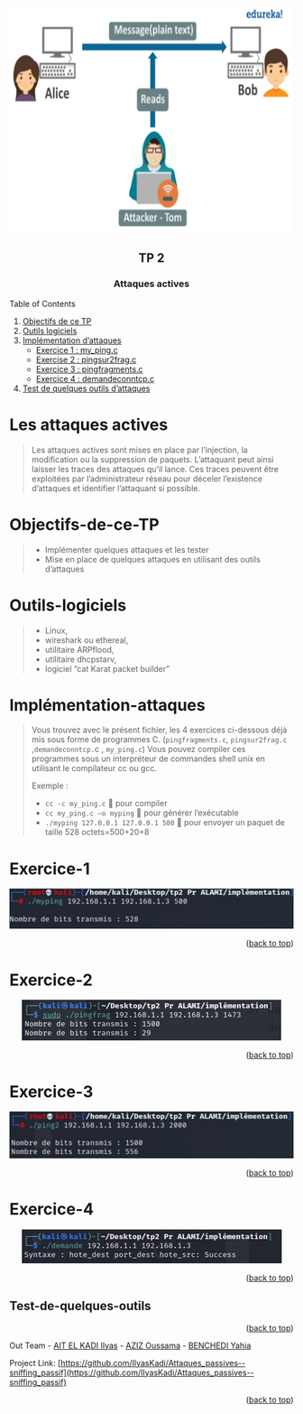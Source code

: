 <div id="top"></div>



<!-- PROJECT LOGO -->
<br />
<div align="center">
    <img src="images/logo.png" alt="Logo" width="700" height="400">
  <h2 align="center">TP 2</h2>
  <h3 align="center">Attaques actives</h3>
</div>



<!-- TABLE OF CONTENTS -->

  <summary>Table of Contents</summary>
  <ol>
   <li><a href="#Objectifs-de-ce-TP">Objectifs de ce TP</a></li>
   <li><a href="#Outils-logiciels">Outils logiciels</a></li>
      <li>
        <a href="#Implémentation-attaques">Implémentation d’attaques</a>
           <ul>
              <li><a href="#Exercice-1">Exercice 1 : my_ping.c</a></li>
              <li><a href="#Exercice-2">Exercise 2 : pingsur2frag.c</a></li>
              <li><a href="#Exercice-3">Exercice 3 : pingfragments.c</a></li>
              <li><a href="#Exercice-4">Exercice 4 : demandeconntcp.c</a></li>
           </ul>
        </li>
    <li><a href="#Test-de-quelques-outils">Test de quelques outils d’attaques</a></li>
   </ol>

# Les attaques actives

> Les attaques actives sont mises en place par l’injection, la modification ou la suppression de
> paquets. L’attaquant peut ainsi laisser les traces des attaques qu’il lance. Ces traces peuvent
> être exploitées par l’administrateur réseau pour déceler l’existence d’attaques et identifier
> l’attaquant si possible. 



# Objectifs-de-ce-TP
> - Implémenter quelques attaques et les tester
> - Mise en place de quelques attaques en utilisant des outils d’attaques

# Outils-logiciels
> - Linux, 
> - wireshark ou ethereal, 
> - utilitaire ARPflood, 
> - utilitaire dhcpstarv, 
> - logiciel “cat Karat packet
builder”

# Implémentation-attaques

> Vous trouvez avec le présent fichier, les 4 exercices ci-dessous déjà mis sous forme de
> programmes C. (`pingfragments.c`, `pingsur2frag.c` ,`demandeconntcp.`c , `my_ping.c`)
> Vous pouvez compiler ces programmes sous un interpréteur de commandes shell unix en
> utilisant le compilateur cc ou gcc.
> 
> Exemple :
> - `cc -c my_ping.c`  pour compiler
> - `cc my_ping.c –o myping`  pour générer l’exécutable
> - `./myping 127.0.0.1 127.0.0.1 500`  pour envoyer un paquet de taille 528
> octets=500+20+8

# Exercice-1

<div align="center">
    <img src="images/myping.png">
</div>

<p align="right">(<a href="#top">back to top</a>)</p>


# Exercice-2

<div align="center">
    <img src="images/pingFrag.png">
</div>

<p align="right">(<a href="#top">back to top</a>)</p>

# Exercice-3

<div align="center">
    <img src="images/ping2.png">
</div>

<p align="right">(<a href="#top">back to top</a>)</p>

# Exercice-4

<div align="center">
    <img src="images/demande.png">
</div>

<p align="right">(<a href="#top">back to top</a>)</p>


## Test-de-quelques-outils



<p align="right">(<a href="#top">back to top</a>)</p>








Out Team - [AIT EL KADI Ilyas](https://github.com/IlyasKadi) - [AZIZ Oussama](https://github.com/ATAMAN0) - [BENCHEDI Yahia](https://github.com/Ben776ya)

Project Link: [https://github.com/IlyasKadi/Attaques_passives--sniffing_passif](https://github.com/IlyasKadi/Attaques_passives--sniffing_passif)

<p align="right">(<a href="#top">back to top</a>)</p>
